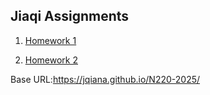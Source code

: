 ## Jiaqi Assignments

1. [Homework 1](./homework-1/)

2. [Homework 2](./homework-2/)

Base URL:https://jqiana.github.io/N220-2025/